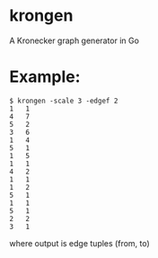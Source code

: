 krongen
=======

A Kronecker graph generator in Go

# Example:

```
$ krongen -scale 3 -edgef 2
1	1
4	7
5	2
3	6
1	4
5	1
1	5
1	1
4	2
1	1
1	2
5	1
1	1
5	1
2	2
3	1
```

where output is edge tuples (from, to)
